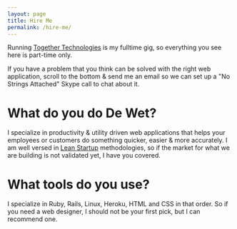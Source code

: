 ```yaml
---
layout: page
title: Hire Me
permalink: /hire-me/
---
```


Running <a href="http://togethertech.org/" target="blank">Together Technologies</a> is my fulltime gig, so everything you see here is part-time only.

If you have a problem that you think can be solved with the right web application, scroll to the bottom & send me an email so we can set up a "No Strings Attached" Skype call to chat about it.

# What do you do De Wet?
I specialize in productivity & utility driven web applications that helps your employees or customers do something quicker, easier & more accurately. I am well versed in [Lean Startup](http://www.amazon.com/Lean-Startup-Entrepreneurs-Continuous-Innovation/dp/0307887898) methodologies, so if the market for what we are building is not validated yet, I have you covered.

# What tools do you use?
I specialize in Ruby, Rails, Linux, Heroku, HTML and CSS in that order. So if you need a web designer, I should not be your first pick, but I can recommend one.
